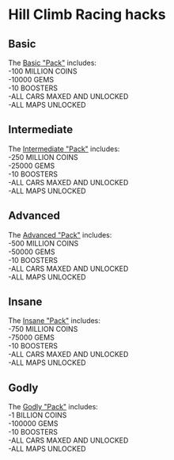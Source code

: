 # Hill Climb Racing hacks

## Basic
The [Basic "Pack"](basic/settings.dat) includes:  
  -100 MILLION COINS  
  -10000 GEMS  
  -10 BOOSTERS  
  -ALL CARS MAXED AND UNLOCKED  
  -ALL MAPS UNLOCKED  
  
## Intermediate
The [Intermediate "Pack"](intermediate/settings.dat) includes:  
  -250 MILLION COINS  
  -25000 GEMS  
  -10 BOOSTERS  
  -ALL CARS MAXED AND UNLOCKED  
  -ALL MAPS UNLOCKED  
  
## Advanced
The [Advanced "Pack"](advanced/settings.dat) includes:  
  -500 MILLION COINS  
  -50000 GEMS  
  -10 BOOSTERS  
  -ALL CARS MAXED AND UNLOCKED  
  -ALL MAPS UNLOCKED  
  
## Insane
The [Insane "Pack"](insane/settings.dat) includes:  
  -750 MILLION COINS  
  -75000 GEMS  
  -10 BOOSTERS  
  -ALL CARS MAXED AND UNLOCKED  
  -ALL MAPS UNLOCKED  
  
## Godly
The [Godly "Pack"](godly/settings.dat) includes:  
  -1 BILLION COINS  
  -100000 GEMS  
  -10 BOOSTERS  
  -ALL CARS MAXED AND UNLOCKED  
  -ALL MAPS UNLOCKED  
